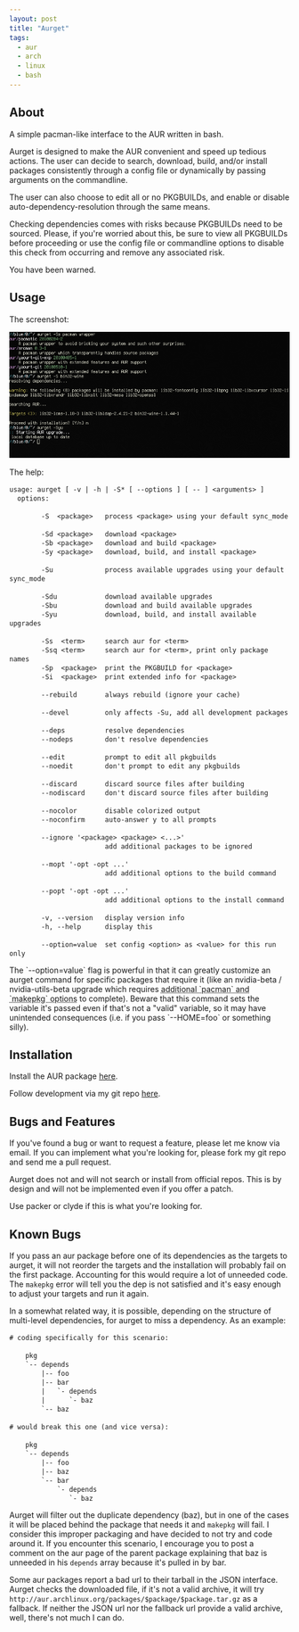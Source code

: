 ```yaml
---
layout: post
title: "Aurget"
tags:
  - aur
  - arch
  - linux
  - bash
---
```


## About

A simple pacman-like interface to the AUR written in bash.

Aurget is designed to make the AUR convenient and speed up tedious
actions. The user can decide to search, download, build, and/or
install packages consistently through a config file or dynamically by 
passing arguments on the commandline.

The user can also choose to edit all or no PKGBUILDs, and enable or
disable auto-dependency-resolution through the same means.

Checking dependencies comes with risks because PKGBUILDs need to be
sourced. Please, if you're worried about this, be sure to view all
PKGBUILDs before proceeding or use the config file or commandline
options to disable this check from occurring and remove any
associated risk.

You have been warned.

## Usage

The screenshot:

![Aurget Screenshot](/img/aurget.png)

The help:

    usage: aurget [ -v | -h | -S* [ --options ] [ -- ] <arguments> ]
      options:

            -S  <package>   process <package> using your default sync_mode

            -Sd <package>   download <package>
            -Sb <package>   download and build <package>
            -Sy <package>   download, build, and install <package>

            -Su             process available upgrades using your default sync_mode

            -Sdu            download available upgrades
            -Sbu            download and build available upgrades
            -Syu            download, build, and install available upgrades

            -Ss  <term>     search aur for <term>
            -Ssq <term>     search aur for <term>, print only package names
            -Sp  <package>  print the PKGBUILD for <package>
            -Si  <package>  print extended info for <package>

            --rebuild       always rebuild (ignore your cache)

            --devel         only affects -Su, add all development packages

            --deps          resolve dependencies
            --nodeps        don't resolve dependencies

            --edit          prompt to edit all pkgbuilds
            --noedit        don't prompt to edit any pkgbuilds

            --discard       discard source files after building
            --nodiscard     don't discard source files after building

            --nocolor       disable colorized output
            --noconfirm     auto-answer y to all prompts

            --ignore '<package> <package> <...>'
                            add additional packages to be ignored

            --mopt '-opt -opt ...'
                            add additional options to the build command

            --popt '-opt -opt ...'
                            add additional options to the install command

            -v, --version   display version info
            -h, --help      display this

            --option=value  set config <option> as <value> for this run only

<div class="well">
The `--option=value` flag is powerful in that it can greatly customize 
an aurget command for specific packages that require it (like an 
nvidia-beta / nvidia-utils-beta upgrade which requires <abbr 
title="aurget -Sy --nodeps --popt '-d -f'  &quot;--makepkg_command='makepkg -f 
-d --noconfirm'&quot; nvidia-beta nvidia-utils-beta">additional 
`pacman` and `makepkg` options</abbr> to complete). Beware that this command 
sets the variable it's passed even if that's not a "valid" variable, so 
it may have unintended consequences (i.e. if you pass `--HOME=foo` or 
something silly).

</div>

## Installation

Install the AUR package [here][aur].

Follow development via my git repo [here][git].

## Bugs and Features

If you've found a bug or want to request a feature, please let me know 
via email. If you can implement what you're looking for, please fork my 
git repo and send me a pull request.

Aurget does not and will not search or install from official repos. This 
is by design and will not be implemented even if you offer a patch.

Use packer or clyde if this is what you're looking for.

## Known Bugs

If you pass an aur package before one of its dependencies as the targets 
to aurget, it will not reorder the targets and the installation will 
probably fail on the first package. Accounting for this would require a 
lot of unneeded code. The `makepkg` error will tell you the dep is not 
satisfied and it's easy enough to adjust your targets and run it again.

In a somewhat related way, it is possible, depending on the structure of 
multi-level dependencies, for aurget to miss a dependency. As an 
example:

    # coding specifically for this scenario:

        pkg
        `-- depends
            |-- foo
            |-- bar
            |   `- depends
            |      `- baz
            `-- baz

    # would break this one (and vice versa):

        pkg
        `-- depends
            |-- foo
            |-- baz
            `-- bar
                `- depends
                   `- baz

Aurget will filter out the duplicate dependency (baz), but in one of the 
cases it will be placed behind the package that needs it and `makepkg` 
will fail. I consider this improper packaging and have decided to not 
try and code around it. If you encounter this scenario, I encourage you 
to post a comment on the aur page of the parent package explaining that 
baz is unneeded in his `depends` array because it's pulled in by bar.

Some aur packages report a bad url to their tarball in the JSON 
interface. Aurget checks the downloaded file, if it's not a valid 
archive, it will try 
`http://aur.archlinux.org/packages/$package/$package.tar.gz` as a 
fallback. If neither the JSON url nor the fallback url provide a valid 
archive, well, there's not much I can do.

[aur]: http://aur.archlinux.org/packages.php?ID=31933 "aurget on the AUR"
[git]: https://github.com/pbrisbin/aurget             "aurget on github"
